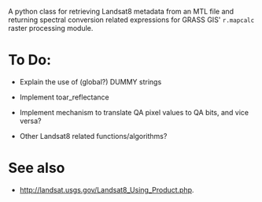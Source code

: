 A python class for retrieving Landsat8 metadata from an MTL file and returning
spectral conversion related expressions for GRASS GIS' `r.mapcalc` raster
processing module.

# To Do:

- Explain the use of (global?) DUMMY strings

- Implement toar_reflectance

- Implement mechanism to translate QA pixel values to QA bits, and vice versa?

- Other Landsat8 related functions/algorithms?

# See also

- <http://landsat.usgs.gov/Landsat8_Using_Product.php>.

